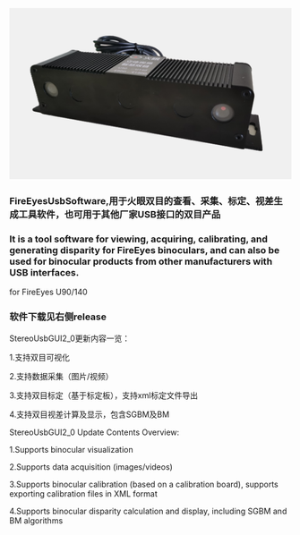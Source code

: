 ![My Image](侧视-去除背景.jpg "双目")

### FireEyesUsbSoftware,用于火眼双目的查看、采集、标定、视差生成工具软件，也可用于其他厂家USB接口的双目产品
### It is a tool software for viewing, acquiring, calibrating, and generating disparity for FireEyes binoculars, and can also be used for binocular products from other manufacturers with USB interfaces.
for FireEyes U90/140
### 软件下载见右侧release
StereoUsbGUI2_0更新内容一览：

1.支持双目可视化

2.支持数据采集（图片/视频）

3.支持双目标定（基于标定板），支持xml标定文件导出

4.支持双目视差计算及显示，包含SGBM及BM


StereoUsbGUI2_0 Update Contents Overview:

1.Supports binocular visualization

2.Supports data acquisition (images/videos)

3.Supports binocular calibration (based on a calibration board), supports exporting calibration files in XML format

4.Supports binocular disparity calculation and display, including SGBM and BM algorithms
